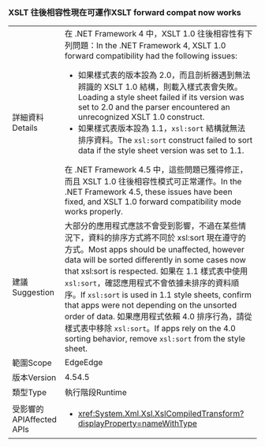 ### <a name="xslt-forward-compat-now-works"></a><span data-ttu-id="514c7-101">XSLT 往後相容性現在可運作</span><span class="sxs-lookup"><span data-stu-id="514c7-101">XSLT forward compat now works</span></span>

|   |   |
|---|---|
|<span data-ttu-id="514c7-102">詳細資料</span><span class="sxs-lookup"><span data-stu-id="514c7-102">Details</span></span>|<span data-ttu-id="514c7-103">在 .NET Framework 4 中，XSLT 1.0 往後相容性有下列問題：</span><span class="sxs-lookup"><span data-stu-id="514c7-103">In the .NET Framework 4, XSLT 1.0 forward compatibility had the following issues:</span></span><ul><li><span data-ttu-id="514c7-104">如果樣式表的版本設為 2.0，而且剖析器遇到無法辨識的 XSLT 1.0 結構，則載入樣式表會失敗。</span><span class="sxs-lookup"><span data-stu-id="514c7-104">Loading a style sheet failed if its version was set to 2.0 and the parser encountered an unrecognized XSLT 1.0 construct.</span></span></li><li><span data-ttu-id="514c7-105">如果樣式表版本設為 1.1，<code>xsl:sort</code> 結構就無法排序資料。</span><span class="sxs-lookup"><span data-stu-id="514c7-105">The <code>xsl:sort</code> construct failed to sort data if the style sheet version was set to 1.1.</span></span></li></ul><span data-ttu-id="514c7-106">在 .NET Framework 4.5 中，這些問題已獲得修正，而且 XSLT 1.0 往後相容性模式可正常運作。</span><span class="sxs-lookup"><span data-stu-id="514c7-106">In the .NET Framework 4.5, these issues have been fixed, and XSLT 1.0 forward compatibility mode works properly.</span></span>|
|<span data-ttu-id="514c7-107">建議</span><span class="sxs-lookup"><span data-stu-id="514c7-107">Suggestion</span></span>|<span data-ttu-id="514c7-108">大部分的應用程式應該不會受到影響，不過在某些情況下，資料的排序方式將不同於 xsl:sort 現在遵守的方式。</span><span class="sxs-lookup"><span data-stu-id="514c7-108">Most apps should be unaffected, however data will be sorted differently in some cases now that xsl:sort is respected.</span></span> <span data-ttu-id="514c7-109">如果在 1.1 樣式表中使用 <code>xsl:sort</code>，確認應用程式不會依據未排序的資料順序。</span><span class="sxs-lookup"><span data-stu-id="514c7-109">If <code>xsl:sort</code> is used in 1.1 style sheets, confirm that apps were not depending on the unsorted order of data.</span></span> <span data-ttu-id="514c7-110">如果應用程式依賴 4.0 排序行為，請從樣式表中移除 <code>xsl:sort</code>。</span><span class="sxs-lookup"><span data-stu-id="514c7-110">If apps rely on the 4.0 sorting behavior, remove <code>xsl:sort</code> from the style sheet.</span></span>|
|<span data-ttu-id="514c7-111">範圍</span><span class="sxs-lookup"><span data-stu-id="514c7-111">Scope</span></span>|<span data-ttu-id="514c7-112">Edge</span><span class="sxs-lookup"><span data-stu-id="514c7-112">Edge</span></span>|
|<span data-ttu-id="514c7-113">版本</span><span class="sxs-lookup"><span data-stu-id="514c7-113">Version</span></span>|<span data-ttu-id="514c7-114">4.5</span><span class="sxs-lookup"><span data-stu-id="514c7-114">4.5</span></span>|
|<span data-ttu-id="514c7-115">類型</span><span class="sxs-lookup"><span data-stu-id="514c7-115">Type</span></span>|<span data-ttu-id="514c7-116">執行階段</span><span class="sxs-lookup"><span data-stu-id="514c7-116">Runtime</span></span>|
|<span data-ttu-id="514c7-117">受影響的 API</span><span class="sxs-lookup"><span data-stu-id="514c7-117">Affected APIs</span></span>|<ul><li><xref:System.Xml.Xsl.XslCompiledTransform?displayProperty=nameWithType></li></ul>|

